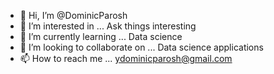 - 👋 Hi, I’m @DominicParosh
- 👀 I’m interested in ... Ask things interesting
- 🌱 I’m currently learning ... Data science 
- 💞️ I’m looking to collaborate on ... Data science applications 
- 📫 How to reach me ... ydominicparosh@gmail.com

<!---
DominicParosh/DominicParosh is a ✨ special ✨ repository because its `README.md` (this file) appears on your GitHub profile.
You can click the Preview link to take a look at your changes.
--->
